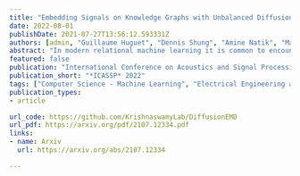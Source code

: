 ```yaml
---
title: "Embedding Signals on Knowledge Graphs with Unbalanced Diffusion Earth Mover's Distance"
date: 2022-08-01
publishDate: 2021-07-27T13:56:12.593331Z
authors: [admin, "Guillaume Huguet", "Dennis Shung", "Amine Natik", "Manik Kuchroo", "Guillaume Lajoie", "Guy Wolf", "Smita Krishnaswamy"]
abstract: "In modern relational machine learning it is common to encounter large graphs that arise via interactions or similarities between observations in many domains. Further, in many cases the target entities for analysis are actually signals on such graphs. We propose to compare and organize such datasets of graph signals by using an earth mover's distance (EMD) with a geodesic cost over the underlying graph. Typically, EMD is computed by optimizing over the cost of transporting one probability distribution to another over an underlying metric space. However, this is inefficient when computing the EMD between many signals. Here, we propose an unbalanced graph earth mover's distance that efficiently embeds the unbalanced EMD on an underlying graph into an L1 space, whose metric we call unbalanced diffusion earth mover's distance (UDEMD). This leads us to an efficient nearest neighbors kernel over many signals defined on a large graph. Next, we show how this gives distances between graph signals that are robust to noise. Finally, we apply this to organizing patients based on clinical notes who are modelled as signals on the SNOMED-CT medical knowledge graph, embedding lymphoblast cells modeled as signals on a gene graph, and organizing genes modeled as signals over a large peripheral blood mononuclear (PBMC) cell graph. In each case, we show that UDEMD-based embeddings find accurate distances that are highly efficient compared to other methods."
featured: false
publication: "International Conference on Acoustics and Signal Processing 2022"
publication_short: "*ICASSP* 2022"
tags: ["Computer Science - Machine Learning", "Electrical Engineering and Systems Science - Signal Processing"]
publication_types:
- article

url_code: https://github.com/KrishnaswamyLab/DiffusionEMD
url_pdf: https://arxiv.org/pdf/2107.12334.pdf
links:
- name: Arxiv
  url: https://arxiv.org/abs/2107.12334

---
```


